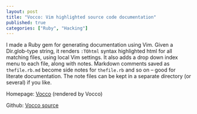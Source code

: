 ```yaml
---
layout: post
title: "Vocco: Vim highlighted source code documentation"
published: true
categories: ["Ruby", "Hacking"]
---
```


I made a Ruby gem for generating documentation using Vim. Given a Dir.glob-type string, it renders `:TOhtml` syntax highlighted html for all matching files, using local Vim settings. It also adds a drop down index menu to each file, along with notes. Markdown comments saved as `thefile.rb.md` become side notes for `thefile.rb` and so on &ndash; good for literate documentation. The note files can be kept in a separate directory (or several) if you like.

Homepage: [Vocco](http://jbe.github.com/vocco/README.html) (rendered by Vocco)

Github: [Vocco source](https://github.com/jbe/vocco)
